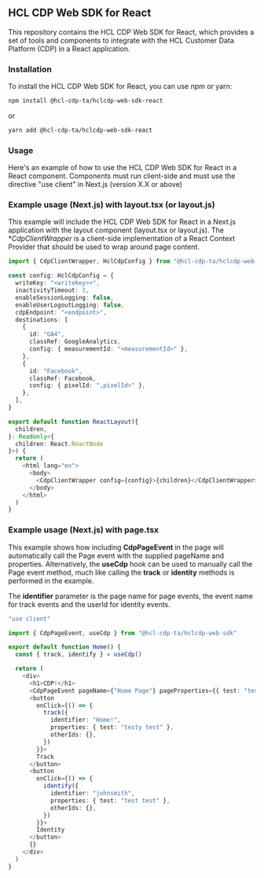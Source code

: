 ## HCL CDP Web SDK for React

This repository contains the HCL CDP Web SDK for React, which provides a set of tools and components to integrate with the HCL Customer Data Platform (CDP) in a React application.

### Installation

To install the HCL CDP Web SDK for React, you can use npm or yarn:

```bash
npm install @hcl-cdp-ta/hclcdp-web-sdk-react
```

or

```bash
yarn add @hcl-cdp-ta/hclcdp-web-sdk-react
```

### Usage

Here's an example of how to use the HCL CDP Web SDK for React in a React component. Components must run client-side and must use the directive "use client" in Next.js (version X.X or above)

### Example usage (Next.js) with layout.tsx (or layout.js)

This example will include the HCL CDP Web SDK for React in a Next.js application with the layout component (layout.tsx or layout.js). The \*_CdpClientWrapper_ is a client-side implementation of a React Context Provider that should be used to wrap around page content.

```typescript
import { CdpClientWrapper, HclCdpConfig } from "@hcl-cdp-ta/hclcdp-web-sdk-react"

const config: HclCdpConfig = {
  writeKey: "<writekey>>",
  inactivityTimeout: 1,
  enableSessionLogging: false,
  enableUserLogoutLogging: false,
  cdpEndpoint: "<endpoint>",
  destinations: [
    {
      id: "GA4",
      classRef: GoogleAnalytics,
      config: { measurementId: "<measurementId>" },
    },
    {
      id: "Facebook",
      classRef: Facebook,
      config: { pixelId: ",pixelId>" },
    },
  ],
}

export default function ReactLayout({
  children,
}: Readonly<{
  children: React.ReactNode
}>) {
  return (
    <html lang="en">
      <body>
        <CdpClientWrapper config={config}>{children}</CdpClientWrapper>
      </body>
    </html>
  )
}
```

### Example usage (Next.js) with page.tsx

This example shows how including **CdpPageEvent** in the page will automatically call the Page event with the supplied pageName and properties. Alternatively, the **useCdp** hook can be used to manually call the Page event method, much like calling the **track** or **identity** methods is performed in the example.

The **identifier** parameter is the page name for page events, the event name for track events and the userId for identity events.

```typescript
"use client"

import { CdpPageEvent, useCdp } from "@hcl-cdp-ta/hclcdp-web-sdk"

export default function Home() {
  const { track, identify } = useCdp()

  return (
    <div>
      <h1>CDP!</h1>
      <CdpPageEvent pageName={"Home Page"} pageProperties={{ test: "test" }} />
      <button
        onClick={() => {
          track({
            identifier: "Home!",
            properties: { test: "testy test" },
            otherIds: {},
          })
        }}>
        Track
      </button>
      <button
        onClick={() => {
          identify({
            identifier: "johnsmith",
            properties: { test: "test test" },
            otherIds: {},
          })
        }}>
        Identity
      </button>
      {}
    </div>
  )
}
```
